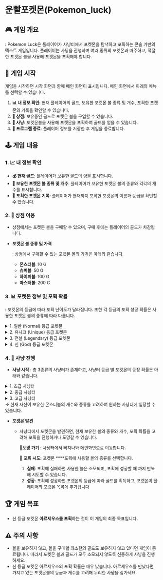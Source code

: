 # 운빨포켓몬(Pokemon_luck)

## 🎮 **게임 개요**

 : Pokemon Luck은 플레이어가 사냥터에서 포켓몬을 탐색하고 포획하는 콘솔 기반의 텍스트 게임입니다. 플레이어는 사냥을 진행하며 여러 종류의 포켓몬과 마주하고, 적절한 포켓몬 볼을 사용해 포켓몬을 포획해야 합니다.

## **🚀 게임 시작**

게임을 시작하면 시작 화면과 함께 메인 화면이 표시됩니다. 메인 화면에서 아래의 메뉴를 선택할 수 있습니다.

1. **📊 내 정보 확인**: 현재 플레이어의 골드, 보유한 포켓몬 볼 종류 및 개수, 포획한 포켓몬의 기록을 확인할 수 있습니다.
2. **🏪 상점**: 보유중인 골드로 포켓몬 볼을 구입할 수 있습니다.
3. **🏹 사냥**: 포켓몬볼을 사용해 포켓몬을 포획하여 골드를 얻을 수 있습니다.
4. **🚪 프로그램 종료**: 플레이어 정보를 저장한 후 게임을 종료합니다.

## **🕹️ 게임 내용**

### **1. 📈 내 정보 확인**

- **💰 현재 골드**: 플레이어가 보유한 골드의 양을 표시합니다.
- **🎒 보유한 포켓몬 볼 종류 및 개수**: 플레이어가 보유한 포켓몬 볼의 종류와 각각의 개수를 표시합니다.
- **📝 포획한 포켓몬 기록**: 플레이어가 현재까지 포획한 포켓몬의 이름과 등급을 확인할 수 있습니다.

### **2. 🛒 상점 이용**

- 상점에서는 포켓몬 볼을 구매할 수 있으며, 구매 후에는 플레이어의 골드가 차감됩니다.
  
- **포켓몬 볼 종류 및 가격**
  
    : 상점에서 구매할 수 있는 포켓몬 볼의 가격은 아래와 같습니다.
 
    - **몬스터볼**: 10 G
    - **슈퍼볼**: 50 G
    - **하이퍼볼**: 100 G
    - **마스터볼**: 200 G

### **3. 📊 포켓몬 정보 및 포획 확률**

: 포켓몬의 등급에 따라 포획 난이도가 달라집니다. 또한 각 등급의 포획 성공 확률은 사용한 포켓몬 볼의 종류에 따라 다릅니다.
<details>
<summary>1. 일반 (Normal) 등급 포켓몬</summary>

- **종류 : 8가지**
    - 피카츄, 라이츄, 파이리, 꼬북이, 버터풀, 야도란, 피죤투, 또가스
      
- **포획 확률**
    - **몬스터볼**: 50%
    - **슈퍼볼**: 70%
    - **하이퍼볼**: 100%
    - **마스터볼**: 100%
      
- **포획시 얻는 골드 : 20 G**

</details>

<details>
<summary>2. 유니크 (Unique) 등급 포켓몬</summary>

- **종류 : 6가지**
    - 리자몽, 이상해풀, 망냐뇽, 잠만보, 롱스톤, 뮤
      
- **포획 확률**
    - **몬스터볼**: 10%
    - **슈퍼볼**: 50%
    - **하이퍼볼**: 75%
    - **마스터볼**: 100%
      
- **포획시 얻는 골드 : 80 G**

</details>

<details>
<summary>3. 전설 (Legendary) 등급 포켓몬</summary>

- **종류 : 3가지**
    - 디아루가, 펄기아, 기라티나
      
- **포획 확률**
    - **몬스터볼**: 3%
    - **슈퍼볼**: 15%
    - **하이퍼볼**: 40%
    - **마스터볼**: 70%
      
- **포획시 얻는 골드 : 250G**

</details>

<details>
<summary>4. 신 (God) 등급 포켓몬</summary>

- **종류 : 1가지**
    - 아르세우스
      
- **포획 확률**
    - **몬스터볼**: 0.01%
    - **슈퍼볼**: 0.1%
    - **하이퍼볼**: 1%
    - **마스터볼**: 5%
      
- **포획 성공시 게임 종료.**

</details>

### 4. 🏹 사냥 진행

- **사냥 시작**
  : 총 3종류의 사냥터가 존재하고, 사냥터 등급 별 포켓몬의 등장 확률은 아래와 같습니다.
<details>
<summary>1. 초급 사냥터</summary>

- **포켓몬 등장 확률**
  
    - 일반 포켓몬: 70% 
    - 유니크 포켓몬: 29%
    - 전설 포켓몬: 1%

</details>

<details>
<summary>2. 중급 사냥터</summary>

- **포켓몬 등장 확률**
  
    - 일반 포켓몬: 10% 
    - 유니크 포켓몬: 50%
    - 전설 포켓몬: 39%
    - 신 포켓몬: 1%

</details>

<details>
<summary>3. 고급 사냥터</summary>

- **포켓몬 등장 확률**
  
    - 일반 포켓몬: 1%
    - 유니크 포켓몬: 10%
    - 전설 포켓몬: 61%
    - 신 포켓몬: 29%

</details>
    ⇒ 현재 자신이 보유한 몬스터볼의 개수와 종류를 고려하여 원하는 사냥터에 입장할 수 있습니다.
    
- **포켓몬 발견**
    - 사냥터에서 포켓몬을 발견하면, 현재 보유한 볼의 종류와 개수, 포획 확률을 고려해 포획을 진행하거나 도망갈 수 있습니다.
        
        🏃**도망 가기** : 사냥터에서 빠져나와 메인화면으로 이동합니다.
        
        🎯 **포획 시도:** 포켓몬 ****포획에 사용할 볼의 종류를 선택합니다.
        1. **실패**: 포획에 실패하면 사용한 볼은 소모되며, 포획에 성공할 때 까지 반복해 시도할 수 있습니다.
        2. **성공**: 포획에 성공하면 포켓몬의 등급에 따라 골드를 획득하고, 포켓몬이 플레이어의 포켓몬 목록에 추가됩니다
        

## **🏆 게임 목표**

- 신 등급 포켓몬 **아르세우스를 포획**하는 것이 이 게임의 최종 목표입니다.

## **⚠️ 주의 사항**

- 볼을 보유하지 않고, 볼을 구매할 최소한의 골드도 보유하지 않고 있다면 게임이 종료됩니다. 따라서 포켓몬 볼과 골드가 모두 소모되지 않도록 신중하게 사냥을 진행하세요.
- 신 등급 포켓몬 아르세우스의 포획 확률은 매우 낮습니다. 아르세우스를 만났다면 가지고 있는 포켓몬볼의 등급과 개수를 고려해 무리한 사냥을 삼가세요.
